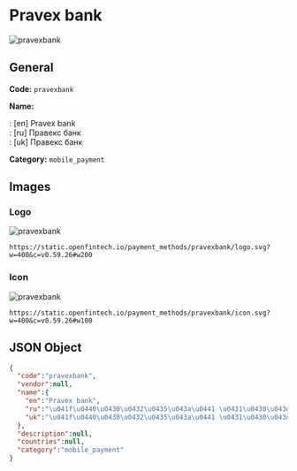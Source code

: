 
# Pravex bank 
![pravexbank](https://static.openfintech.io/payment_methods/pravexbank/logo.svg?w=400&c=v0.59.26#w200)  

## General 
**Code:** `pravexbank` 
 
**Name:**  
 
:	[en] Pravex bank  
:	[ru] Правекс банк  
:	[uk] Правекс банк  
 
**Category:** `mobile_payment` 
 

## Images 

### Logo 
![pravexbank](https://static.openfintech.io/payment_methods/pravexbank/logo.svg?w=400&c=v0.59.26#w200)  

```
https://static.openfintech.io/payment_methods/pravexbank/logo.svg?w=400&c=v0.59.26#w200
```  

### Icon 
![pravexbank](https://static.openfintech.io/payment_methods/pravexbank/icon.svg?w=400&c=v0.59.26#w100)  

```
https://static.openfintech.io/payment_methods/pravexbank/icon.svg?w=400&c=v0.59.26#w100
```  

## JSON Object 

```json
{
  "code":"pravexbank",
  "vendor":null,
  "name":{
    "en":"Pravex bank",
    "ru":"\u041f\u0440\u0430\u0432\u0435\u043a\u0441 \u0431\u0430\u043d\u043a",
    "uk":"\u041f\u0440\u0430\u0432\u0435\u043a\u0441 \u0431\u0430\u043d\u043a"
  },
  "description":null,
  "countries":null,
  "category":"mobile_payment"
}
```  
